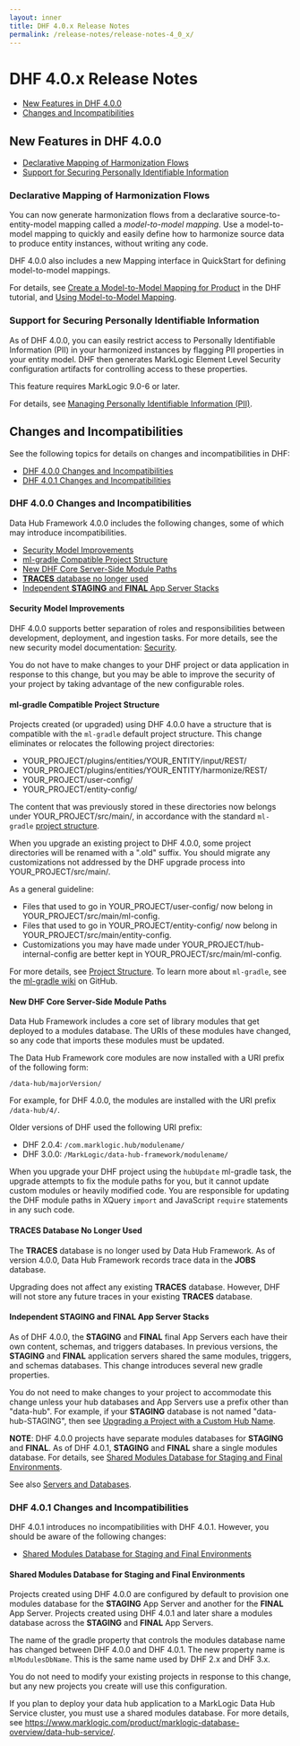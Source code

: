```yaml
---
layout: inner
title: DHF 4.0.x Release Notes
permalink: /release-notes/release-notes-4_0_x/
---
```


# DHF 4.0.x Release Notes

* [New Features in DHF 4.0.0](#new-features-in-dhf-4.0.0)
* [Changes and Incompatibilities](#changes-and-incompatibilities)


## New Features in DHF 4.0.0

* [Declarative Mapping of Harmonization Flows](#declarative-mapping-of-harmonization-flows)
* [Support for Securing Personally Identifiable Information](#support-for-securing-personally-identifiable-information)

### Declarative Mapping of Harmonization Flows

You can now generate harmonization flows from a declarative source-to-entity-model mapping called a _model-to-model mapping_. Use a model-to-model mapping to quickly and easily define how to harmonize source data to produce entity instances, without writing any code.

DHF 4.0.0 also includes a new Mapping interface in QuickStart for defining model-to-model mappings.

For details, see [Create a Model-to-Model Mapping for Product](../../tutorial/mapping-product-entity/) in the DHF tutorial, and [Using Model-to-Model Mapping]({{site.baseurl}}/harmonize/mapping).

### Support for Securing Personally Identifiable Information

As of DHF 4.0.0, you can easily restrict access to Personally Identifiable Information (PII) in your harmonized instances by flagging PII properties in your entity model. DHF then generates MarkLogic Element Level Security configuration artifacts for controlling access to these properties.

This feature requires MarkLogic 9.0-6 or later.

For details, see [Managing Personally Identifiable Information (PII)]({{site.baseurl}}/govern/pii).


## Changes and Incompatibilities

See the following topics for details on changes and incompatibilities in DHF:

* [DHF 4.0.0 Changes and Incompatibilities](#dhf-400-changes-and-incompatibilities)
* [DHF 4.0.1 Changes and Incompatibilities](#dhf-401-changes-and-incompatibilities)

### DHF 4.0.0 Changes and Incompatibilities

Data Hub Framework 4.0.0 includes the following changes, some of which may introduce incompatibilities.

* [Security Model Improvements](#security-model-improvements)
* [ml-gradle Compatible Project Structure](#ml-gradle-compatible-project-structure)
* [New DHF Core Server-Side Module Paths](#new-dhf-core-server-side-module-paths)
* [**TRACES** database no longer used](#traces-database-no-longer-used)
* [Independent **STAGING** and **FINAL** App Server Stacks](#independent-staging-and-final-app-server-stacks)

#### Security Model Improvements
DHF 4.0.0 supports better separation of roles and responsibilities between development, deployment, and ingestion tasks. For more details, see the new security model documentation: [Security]({{site.baseurl}}/docs/security).

You do not have to make changes to your DHF project or data application in response to this change, but you may be able to improve the security of your project by taking advantage of the new configurable roles.

#### ml-gradle Compatible Project Structure

Projects created (or upgraded) using DHF 4.0.0 have a structure that is compatible with the `ml-gradle` default project structure. This change eliminates or relocates the following project directories:

* YOUR_PROJECT/plugins/entities/YOUR_ENTITY/input/REST/
* YOUR_PROJECT/plugins/entities/YOUR_ENTITY/harmonize/REST/
* YOUR_PROJECT/user-config/
* YOUR_PROJECT/entity-config/

The content that was previously stored in these directories now belongs under  YOUR_PROJECT/src/main/, in accordance with the standard `ml-gradle` [project structure](https://github.com/marklogic-community/ml-gradle/wiki/Project-layout).

When you upgrade an existing project to DHF 4.0.0, some project directories will be renamed with a ".old" suffix. You should migrate any customizations not addressed by the DHF upgrade process into YOUR_PROJECT/src/main/.

As a general guideline:
* Files that used to go in YOUR_PROJECT/user-config/ now belong in YOUR_PROJECT/src/main/ml-config.
* Files that used to go in YOUR_PROJECT/entity-config/ now belong in YOUR_PROJECT/src/main/entity-config.
* Customizations you may have made under YOUR_PROJECT/hub-internal-config are better kept in YOUR_PROJECT/src/main/ml-config.

For more details, see [Project Structure]({{site.baseurl}}/understanding/project-structure). To learn more about `ml-gradle`, see the [ml-gradle wiki](https://github.com/marklogic-community/ml-gradle/wiki) on GitHub.

#### New DHF Core Server-Side Module Paths

Data Hub Framework includes a core set of library modules that get deployed to a modules database. The URIs of these modules have changed, so any code that imports these modules must be updated.

The Data Hub Framework core modules are now installed with a URI prefix of the following form:
```
/data-hub/majorVersion/
```
For example, for DHF 4.0.0, the modules are installed with the URI prefix `/data-hub/4/`.

Older versions of DHF used the following URI prefix:

* DHF 2.0.4: `/com.marklogic.hub/modulename/`
* DHF 3.0.0: `/MarkLogic/data-hub-framework/modulename/`

When you upgrade your DHF project using the `hubUpdate` ml-gradle task, the upgrade attempts to fix the module paths for you, but it cannot update custom modules or heavily modified code. You are responsible for updating the DHF module paths in XQuery `import` and JavaScript `require` statements in any such code.

#### **TRACES** Database No Longer Used
The **TRACES** database is no longer used by Data Hub Framework. As of version 4.0.0, Data Hub Framework records trace data in the **JOBS** database.

Upgrading does not affect any existing **TRACES** database. However, DHF will not store any future traces in your existing **TRACES** database.

#### Independent **STAGING** and **FINAL** App Server Stacks

As of DHF 4.0.0, the **STAGING** and **FINAL** final App Servers each have their own content, schemas, and triggers databases. In previous versions, the **STAGING** and **FINAL** application servers shared the same modules, triggers, and schemas databases. This change introduces several new gradle properties.

You do not need to make changes to your project to accommodate this change unless your hub databases and App Servers use a prefix other than "data-hub". For example, if your **STAGING** database is not named "data-hub-STAGING", then see [Upgrading a Project with a Custom Hub Name]({{site.baseurl}}/understanding/upgrading/#upgrading-a-project-with-a-custom-hub-name).

**NOTE**: DHF 4.0.0 projects have separate modules databases for **STAGING** and **FINAL**. As of DHF 4.0.1, **STAGING** and **FINAL** share a single modules database. For details, see [Shared Modules Database for Staging and Final Environments](#shared-modules-database-for-staging-and-final-environments).

See also [Servers and Databases]({{site.baseurl}}/docs/architecture#servers-and-databases).

### DHF 4.0.1 Changes and Incompatibilities

DHF 4.0.1 introduces no incompatibilities with DHF 4.0.1. However, you should be aware of the following changes:

* [Shared Modules Database for Staging and Final Environments](#shared-modules-database-for-staging-and-final-environments)

#### Shared Modules Database for Staging and Final Environments

Projects created using DHF 4.0.0 are configured by default to provision one modules database for the **STAGING** App Server and another for the **FINAL** App Server. Projects created using DHF 4.0.1 and later share a modules database across the **STAGING** and **FINAL** App Servers.

The name of the gradle property that controls the modules database name has changed between DHF 4.0.0 and DHF 4.0.1. The new property name is `mlModulesDbName`. This is the same name used by DHF 2.x and DHF 3.x.

You do not need to modify your existing projects in response to this change, but any new projects you create will use this configuration.

If you plan to deploy your data hub application to a MarkLogic Data Hub Service cluster, you must use a shared modules database. For more details, see https://www.marklogic.com/product/marklogic-database-overview/data-hub-service/.
